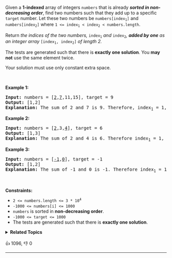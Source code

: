 <p>Given a <strong>1-indexed</strong> array of integers <code>numbers</code> that is already <strong><em>sorted in non-decreasing order</em></strong>, find two numbers such that they add up to a specific <code>target</code> number. Let these two numbers be <code>numbers[index<sub>1</sub>]</code> and <code>numbers[index<sub>2</sub>]</code> where <code>1 &lt;= index<sub>1</sub> &lt; index<sub>2</sub> &lt;&nbsp;numbers.length</code>.</p>

<p>Return<em> the indices of the two numbers, </em><code>index<sub>1</sub></code><em> and </em><code>index<sub>2</sub></code><em>, <strong>added by one</strong> as an integer array </em><code>[index<sub>1</sub>, index<sub>2</sub>]</code><em> of length 2.</em></p>

<p>The tests are generated such that there is <strong>exactly one solution</strong>. You <strong>may not</strong> use the same element twice.</p>

<p>Your solution must use only constant extra space.</p>

<p>&nbsp;</p> 
<p><strong class="example">Example 1:</strong></p>

<pre>
<strong>Input:</strong> numbers = [<u>2</u>,<u>7</u>,11,15], target = 9
<strong>Output:</strong> [1,2]
<strong>Explanation:</strong> The sum of 2 and 7 is 9. Therefore, index<sub>1</sub> = 1, index<sub>2</sub> = 2. We return [1, 2].
</pre>

<p><strong class="example">Example 2:</strong></p>

<pre>
<strong>Input:</strong> numbers = [<u>2</u>,3,<u>4</u>], target = 6
<strong>Output:</strong> [1,3]
<strong>Explanation:</strong> The sum of 2 and 4 is 6. Therefore index<sub>1</sub> = 1, index<sub>2</sub> = 3. We return [1, 3].
</pre>

<p><strong class="example">Example 3:</strong></p>

<pre>
<strong>Input:</strong> numbers = [<u>-1</u>,<u>0</u>], target = -1
<strong>Output:</strong> [1,2]
<strong>Explanation:</strong> The sum of -1 and 0 is -1. Therefore index<sub>1</sub> = 1, index<sub>2</sub> = 2. We return [1, 2].
</pre>

<p>&nbsp;</p> 
<p><strong>Constraints:</strong></p>

<ul> 
 <li><code>2 &lt;= numbers.length &lt;= 3 * 10<sup>4</sup></code></li> 
 <li><code>-1000 &lt;= numbers[i] &lt;= 1000</code></li> 
 <li><code>numbers</code> is sorted in <strong>non-decreasing order</strong>.</li> 
 <li><code>-1000 &lt;= target &lt;= 1000</code></li> 
 <li>The tests are generated such that there is <strong>exactly one solution</strong>.</li> 
</ul>

<details><summary><strong>Related Topics</strong></summary>数组 | 双指针 | 二分查找</details><br>

<div>👍 1096, 👎 0<span style='float: right;'></span></div>

<div id="labuladong"><hr>

</div>



